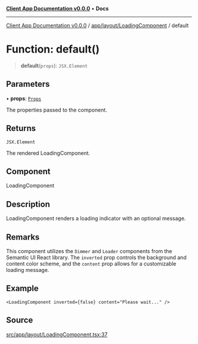[**Client App Documentation v0.0.0**](../../../../README.md) • **Docs**

***

[Client App Documentation v0.0.0](../../../../README.md) / [app/layout/LoadingComponent](../README.md) / default

# Function: default()

> **default**(`props`): `JSX.Element`

## Parameters

• **props**: [`Props`](../interfaces/Props.md)

The properties passed to the component.

## Returns

`JSX.Element`

The rendered LoadingComponent.

## Component

LoadingComponent

## Description

LoadingComponent renders a loading indicator with an optional message.

## Remarks

This component utilizes the `Dimmer` and `Loader` components from the Semantic UI React library.
The `inverted` prop controls the background and content color scheme, and the `content` prop allows for a customizable loading message.

## Example

```tsx
<LoadingComponent inverted={false} content="Please wait..." />
```

## Source

[src/app/layout/LoadingComponent.tsx:37](https://github.com/jimmykurian/Reactivities/blob/0508ba222a20e8a381c3bd4c99db6fa50d56eeb3/client-app/src/app/layout/LoadingComponent.tsx#L37)

